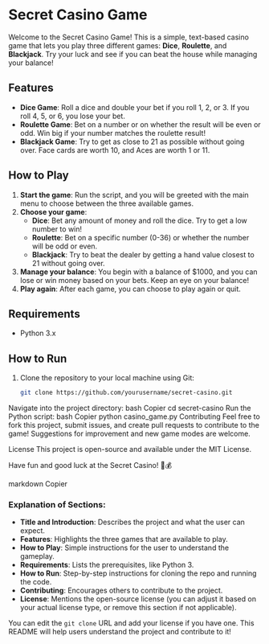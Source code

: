 # Secret Casino Game

Welcome to the Secret Casino Game! This is a simple, text-based casino game that lets you play three different games: **Dice**, **Roulette**, and **Blackjack**. Try your luck and see if you can beat the house while managing your balance!

## Features
- **Dice Game**: Roll a dice and double your bet if you roll 1, 2, or 3. If you roll 4, 5, or 6, you lose your bet.
- **Roulette Game**: Bet on a number or on whether the result will be even or odd. Win big if your number matches the roulette result!
- **Blackjack Game**: Try to get as close to 21 as possible without going over. Face cards are worth 10, and Aces are worth 1 or 11.

## How to Play
1. **Start the game**: Run the script, and you will be greeted with the main menu to choose between the three available games.
2. **Choose your game**: 
    - **Dice**: Bet any amount of money and roll the dice. Try to get a low number to win!
    - **Roulette**: Bet on a specific number (0-36) or whether the number will be odd or even.
    - **Blackjack**: Try to beat the dealer by getting a hand value closest to 21 without going over.
3. **Manage your balance**: You begin with a balance of $1000, and you can lose or win money based on your bets. Keep an eye on your balance!
4. **Play again**: After each game, you can choose to play again or quit.

## Requirements
- Python 3.x

## How to Run
1. Clone the repository to your local machine using Git:
   ```bash
   git clone https://github.com/yourusername/secret-casino.git
Navigate into the project directory:
bash
Copier
cd secret-casino
Run the Python script:
bash
Copier
python casino_game.py
Contributing
Feel free to fork this project, submit issues, and create pull requests to contribute to the game! Suggestions for improvement and new game modes are welcome.

License
This project is open-source and available under the MIT License.

Have fun and good luck at the Secret Casino! 🎲💰

markdown
Copier

### Explanation of Sections:
- **Title and Introduction**: Describes the project and what the user can expect.
- **Features**: Highlights the three games that are available to play.
- **How to Play**: Simple instructions for the user to understand the gameplay.
- **Requirements**: Lists the prerequisites, like Python 3.
- **How to Run**: Step-by-step instructions for cloning the repo and running the code.
- **Contributing**: Encourages others to contribute to the project.
- **License**: Mentions the open-source license (you can adjust it based on your actual license type, or remove this section if not applicable).

You can edit the `git clone` URL and add your license if you have one. This README will help users understand the project and contribute to it!

